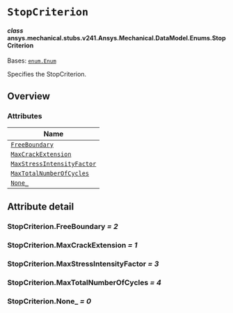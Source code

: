 <!-- vale off -->

<a id="stopcriterion"></a>

# `StopCriterion`

<a id="ansys.mechanical.stubs.v241.Ansys.Mechanical.DataModel.Enums.StopCriterion"></a>

#### *class* ansys.mechanical.stubs.v241.Ansys.Mechanical.DataModel.Enums.StopCriterion

Bases: [`enum.Enum`](https://docs.python.org/3/library/enum.html#enum.Enum)

Specifies the StopCriterion.

<!-- !! processed by numpydoc !! -->

<a id="overview"></a>

## Overview

### Attributes

| Name |
| ----------------------------------------------------------------------- |
| [`FreeBoundary`](#StopCriterion.FreeBoundary) |
| [`MaxCrackExtension`](#StopCriterion.MaxCrackExtension) |
| [`MaxStressIntensityFactor`](#StopCriterion.MaxStressIntensityFactor) |
| [`MaxTotalNumberOfCycles`](#StopCriterion.MaxTotalNumberOfCycles) |
| [`None_`](#StopCriterion.None_) |

<a id="attribute-detail"></a>

## Attribute detail

<a id="StopCriterion.FreeBoundary"></a>

### StopCriterion.FreeBoundary *= 2*

<a id="StopCriterion.MaxCrackExtension"></a>

### StopCriterion.MaxCrackExtension *= 1*

<a id="StopCriterion.MaxStressIntensityFactor"></a>

### StopCriterion.MaxStressIntensityFactor *= 3*

<a id="StopCriterion.MaxTotalNumberOfCycles"></a>

### StopCriterion.MaxTotalNumberOfCycles *= 4*

<a id="StopCriterion.None_"></a>

### StopCriterion.None_ *= 0*

<!-- vale on -->
